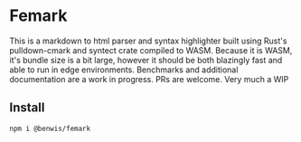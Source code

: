 # Femark

This is a markdown to html parser and syntax highlighter built using Rust's pulldown-cmark and syntect crate compiled to WASM. Because it is WASM, it's bundle size is a bit large, however it should be both blazingly fast and able to run in edge environments. Benchmarks and additional documentation are a work in progress. PRs are welcome. Very much a WIP

## Install

```sh
npm i @benwis/femark
```
